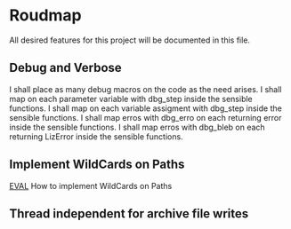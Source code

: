 # Roudmap
All desired features for this project will be documented in this file.

## Debug and Verbose
I shall place as many debug macros on the code as the need arises.
I shall map on each parameter variable with dbg_step inside the sensible functions.
I shall map on each variable assigment with dbg_step inside the sensible functions.
I shall map erros with dbg_erro on each returning error inside the sensible functions.
I shall map erros with dbg_bleb on each returning LizError inside the sensible functions.

## Implement WildCards on Paths
[EVAL](roud/wildcards.md) How to implement WildCards on Paths

## Thread independent for archive file writes